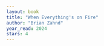 ```yaml
---
layout: book
title: "When Everything's on Fire"
author: "Brian Zahnd"
year_read: 2024
stars: 4
---
```


